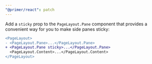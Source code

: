 ```yaml
---
"@primer/react": patch
---
```


Add a `sticky` prop to the `PageLayout.Pane` component that provides a convenient way for you to make side panes sticky:

```diff
<PageLayout>
- <PageLayout.Pane>...</PageLayout.Pane>
+ <PageLayout.Pane sticky>...</PageLayout.Pane>
  <PageLayout.Content>...</PageLayout.Content>
</PageLayout>
```
